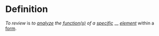 # Definition

_To review_ is _to_ [_analyze_](analyze.md) _the_ [_function(s)_](function.md) _of a_ [_specific_](specific.md) __ [_element_](element.md) within a [form](form.md).
